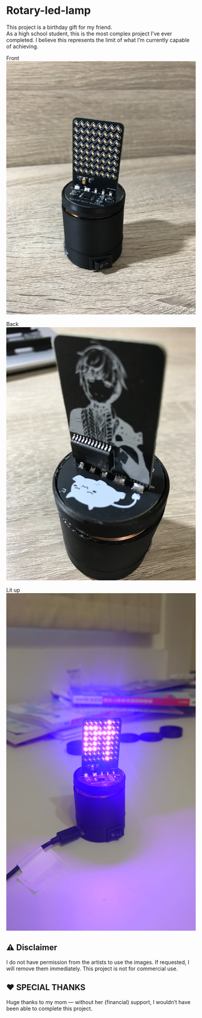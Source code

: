 # Rotary-led-lamp
This project is a birthday gift for my friend.
<br>
As a high school student, this is the most complex project I’ve ever completed.
I believe this represents the limit of what I’m currently capable of achieving.

Front
![image](https://github.com/ky20080819/rotary-led-lamp/blob/b0bbd717226395c62f3f20f1573338d0431174a3/image/IMG_0751%20-%20%E8%A4%87%E8%A3%BD.JPG)

Back
![image](https://github.com/ky20080819/rotary-led-lamp/blob/b0bbd717226395c62f3f20f1573338d0431174a3/image/IMG_0768.JPG)

Lit up
![image](https://github.com/ky20080819/rotary-led-lamp/blob/5b57fe5828a13a807ced615b7e747d7e0f0c99cb/image/DSC_1616.JPG)

## ⚠️ Disclaimer
I do not have permission from the artists to use the images.
If requested, I will remove them immediately.
This project is not for commercial use.

## ❤️ SPECIAL THANKS
Huge thanks to my mom — without her (financial) support, I wouldn’t have been able to complete this project.
